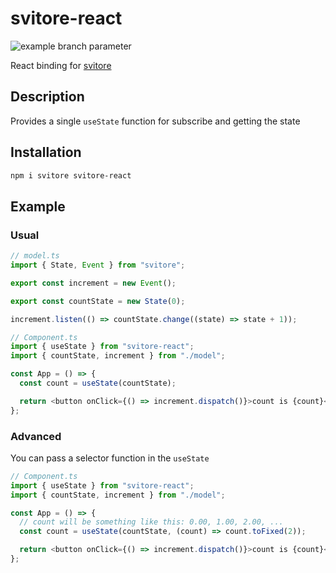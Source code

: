 # svitore-react

![example branch parameter](https://github.com/vitlolik/svitore/actions/workflows/ci.yml/badge.svg?branch=master)

React binding for [svitore](https://github.com/vitlolik/svitore)

## Description

Provides a single `useState` function for subscribe and getting the state

## Installation

```sh
npm i svitore svitore-react
```

## Example

### Usual

```js
// model.ts
import { State, Event } from "svitore";

export const increment = new Event();

export const countState = new State(0);

increment.listen(() => countState.change((state) => state + 1));
```

```js
// Component.ts
import { useState } from "svitore-react";
import { countState, increment } from "./model";

const App = () => {
  const count = useState(countState);

  return <button onClick={() => increment.dispatch()}>count is {count}</button>;
};
```

### Advanced

You can pass a selector function in the `useState`

```js
// Component.ts
import { useState } from "svitore-react";
import { countState, increment } from "./model";

const App = () => {
  // count will be something like this: 0.00, 1.00, 2.00, ...
  const count = useState(countState, (count) => count.toFixed(2));

  return <button onClick={() => increment.dispatch()}>count is {count}</button>;
};
```

